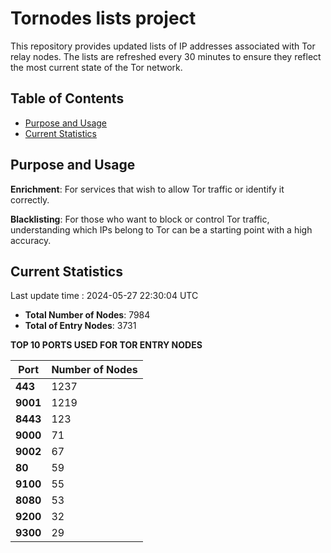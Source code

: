 # Tornodes lists project

This repository provides updated lists of IP addresses associated with Tor relay nodes. The lists are refreshed every 30 minutes to ensure they reflect the most current state of the Tor network.

## Table of Contents

- [Purpose and Usage](#purpose-and-usage)
- [Current Statistics](#current-statistics)


## Purpose and Usage

**Enrichment**: For services that wish to allow Tor traffic or identify it correctly.

**Blacklisting**: For those who want to block or control Tor traffic, understanding which IPs belong to Tor can be a starting point with a high accuracy.

## Current Statistics

Last update time : 2024-05-27 22:30:04 UTC

- **Total Number of Nodes**: 7984
- **Total of Entry Nodes**: 3731

**TOP 10 PORTS USED FOR TOR ENTRY NODES**

| **Port** | **Number of Nodes** |
|------|-----------------|
| **443**   | 1237  |
| **9001**   | 1219  |
| **8443**   | 123  |
| **9000**   | 71  |
| **9002**   | 67  |
| **80**   | 59  |
| **9100**   | 55  |
| **8080**   | 53  |
| **9200**   | 32  |
| **9300**   | 29  |

